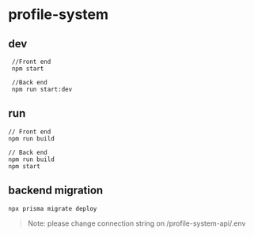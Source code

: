 # profile-system

## dev
```
 //Front end
 npm start
 
 //Back end
 npm run start:dev
```

## run
```
// Front end
npm run build

// Back end
npm run build
npm start
```


## backend migration
```
npx prisma migrate deploy
```

> Note: please change connection string on /profile-system-api/.env
